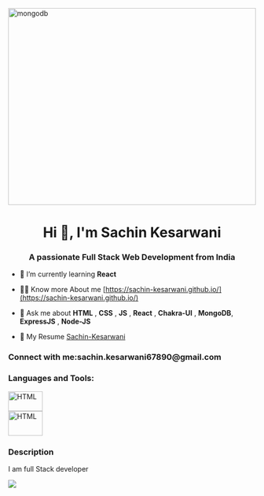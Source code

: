<img src="https://i.pinimg.com/originals/2f/f4/28/2ff428006f3ade5f10beac69372062ab.gif" alt="mongodb" width="100%" height="400" style="margin:auto,align:center"/>
<h1 align="center">Hi 👋, I'm Sachin Kesarwani</h1>
<h3 align="center">A passionate Full Stack Web Development from India</h3>

- 🌱 I’m currently learning **React**

- 👨‍💻 Know more About me [https://sachin-kesarwani.github.io/](https://sachin-kesarwani.github.io/)

- 💬 Ask me about  **HTML** , **CSS** , **JS** , **React**  , **Chakra-UI** , **MongoDB**, **ExpressJS** , **Node-JS**
- 📄 My Resume <a href="https://drive.google.com/file/d/1zztPdp7ZZE-dTh7X4-V7oOVyuHH7TVXH/view?usp=share_link">Sachin-Kesarwani</a>

<h3 align="left">Connect with me:sachin.kesarwani67890@gmail.com</h3>
<p align="left">
</p>

<h3 align="left">Languages and Tools:</h3>




<div align="left" style="display:grid,grid-template-columns:repeat(2,1fr),border:1px solid red"><div> <a href="https://html.com/" target="_blank" rel="noreferrer"> <img src="https://encrypted-tbn0.gstatic.com/images?q=tbn:ANd9GcREr1UN0pTLaOQvvRPbf9-B6DoIP5FiQ1_aEQ&usqp=CAU" alt="HTML" width="70" height="40"/></a> </div>
<div>
<a href="https://html.com/" target="_blank" rel="noreferrer"> <img src="https://encrypted-tbn0.gstatic.com/images?q=tbn:ANd9GcR_9uu7QdlTOxnPfuHVMY6srCFU9mKae_h18wEJMCJKBF5oyaR5nrwqZXc52kE398sr7mY&usqp=CAU" alt="HTML" width="70" height="50"/> </a></div>
</div>

<h3 align="left">Description </h3>
<p> I am full Stack developer </p>
<img src="https://github-readme-streak-stats.herokuapp.com/?user=Sachin-Kesarwani&theme=onedark&hide_border=true&date_format=M%20j%5B%2C%20Y%5D&mode=weekly"/>
